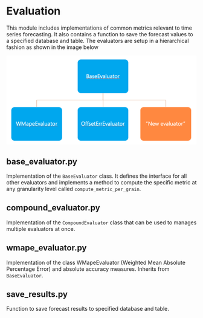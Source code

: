# Evaluation

This module includes implementations of common metrics relevant to time series forecasting. It also contains a function to save the forecast values to a specified database and table. The evaluators are setup in a hierarchical fashion as shown in the image below

![evaluators](../../docs/images/evaluators.png)

## base_evaluator.py

Implementation of the `BaseEvaluator` class. It defines the interface for all other evaluators and implements a method to compute the specific metric at any granularity level called `compute_metric_per_grain`.

## compound_evaluator.py

Implementation of the `CompoundEvaluator` class that can be used to manages multiple evaluators at once.

## wmape_evaluator.py

Implementation of the class WMapeEvaluator (Weighted Mean Absolute Percentage Error) and absolute accuracy measures. Inherits from `BaseEvaluator`.

## save_results.py

Function to save forecast results to specified database and table.
